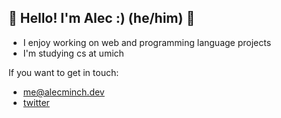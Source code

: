 ## 🌱 Hello! I'm Alec :) (he/him) 🌱

- I enjoy working on web and programming language projects
- I'm studying cs at umich

If you want to get in touch:

- me@alecminch.dev
- [twitter](https://twitter.com/minnchy)


<!--
**minchingtonak/minchingtonak** is a ✨ _special_ ✨ repository because its `README.md` (this file) appears on your GitHub profile.

Here are some ideas to get you started:

- 🔭 I’m currently working on ...
- 🌱 I’m currently learning ...
- 👯 I’m looking to collaborate on ...
- 🤔 I’m looking for help with ...
- 💬 Ask me about ...
- 📫 How to reach me: ...
- 😄 Pronouns: ...
- ⚡ Fun fact: ...
-->
